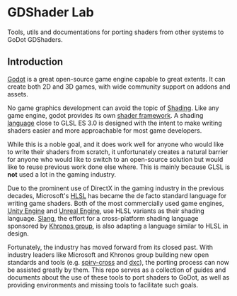 # GDShader Lab

Tools, utils and documentations for porting shaders from other systems to GoDot GDShaders.

## Introduction

[Godot](https://github.com/godotengine/godot) is a great open-source game engine capable to great extents. It can create both 2D and 3D games, with wide community support on addons and assets.

No game graphics development can avoid the topic of [Shading](https://en.wikipedia.org/wiki/Shading). Like any game engine, godot provides its own [shader framework](https://docs.godotengine.org/en/stable/tutorials/shaders/introduction_to_shaders.html). A shading [language](https://docs.godotengine.org/en/stable/tutorials/shaders/shader_reference/shading_language.html#doc-shading-language) close to GLSL ES 3.0 is designed with the intent to make writing shaders easier and more approachable for most game developers.

While this is a noble goal, and it does work well for anyone who would like to write their shaders from scratch, it unfortunately creates a natural barrier for anyone who would like to switch to an open-source solution but would like to reuse previous work done else where. This is mainly because GLSL is **not** used a lot in the gaming industry.

Due to the prominent use of DirectX in the gaming industry in the previous decades, Microsoft's [HLSL](https://learn.microsoft.com/en-us/windows/win32/direct3dhlsl/dx-graphics-hlsl) has became the de facto standard language for writing game shaders. Both of the most commercially used game engines, [Unity Engine](https://unity.com/) and [Unreal Engine](https://www.unrealengine.com/en-US), use HLSL variants as their shading language. [Slang](https://shader-slang.org/), the effort for a cross-platform shading language sponsored by [Khronos group](https://www.khronos.org/), is also adapting a language similar to HLSL in design.

Fortunately, the industry has moved forward from its closed past. With industry leaders like Microsoft and Khronos group building new open standards and tools (e.g. [spirv-cross](https://github.com/KhronosGroup/SPIRV-Cross) and [dxc](https://github.com/microsoft/DirectXShaderCompiler)), the porting process can now be assisted greatly by them. This repo serves as a collection of guides and documents about the use of these tools to port shaders to GoDot, as well as providing environments and missing tools to facilitate such goals.

